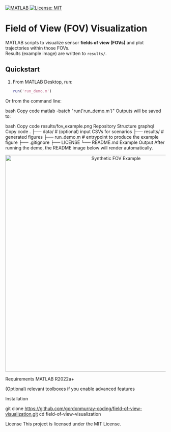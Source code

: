 <p align="left">
  <a href="https://www.mathworks.com/products/matlab.html">
    <img src="https://img.shields.io/badge/MATLAB-R2022a%2B-blue" alt="MATLAB">
  </a>
  <a href="./LICENSE">
    <img src="https://img.shields.io/badge/license-MIT-success" alt="License: MIT">
  </a>
</p>

# Field of View (FOV) Visualization

MATLAB scripts to visualize sensor **fields of view (FOVs)** and plot trajectories within those FOVs.  
Results (example image) are written to `results/`.

## Quickstart

1. From MATLAB Desktop, run:
   ```matlab
   run('run_demo.m')
Or from the command line:

bash
Copy code
matlab -batch "run('run_demo.m')"
Outputs will be saved to:

bash
Copy code
results/fov_example.png
Repository Structure
graphql
Copy code
.
├── data/           # (optional) input CSVs for scenarios
├── results/        # generated figures
├── run_demo.m      # entrypoint to produce the example figure
├── .gitignore
├── LICENSE
└── README.md
Example Output
After running the demo, the README image below will render automatically.

<p align="center"> <img src="results/fov_example.png" alt="Synthetic FOV Example" width="680"> </p>
Requirements
MATLAB R2022a+

(Optional) relevant toolboxes if you enable advanced features

Installation

git clone https://github.com/gordonmurray-coding/field-of-view-visualization.git
cd field-of-view-visualization

License
This project is licensed under the MIT License.
